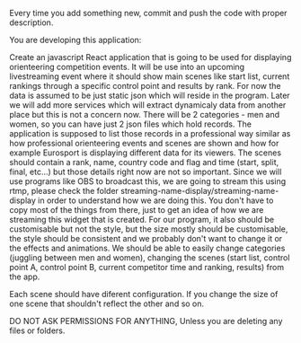 Every time you add something new, commit and push the code with proper description.

You are developing this application:

Create an javascript React application that is going to be used for displaying orienteering competition events. It will be use into an upcoming livestreaming event where it should show main scenes like start list, current rankings through a specific control point and results by rank. For now the data is assumed to be just static json which will reside in the program. Later we will add more services which will extract dynamicaly data from another place but this is not a concern now.  There will be 2 categories - men and women, so you can have just 2 json files which hold records. The application is supposed to list those records in a professional way similar as how professional orienteering events and scenes are shown and how for example Eurosport is displaying different data for its viewers. The scenes should contain a rank, name, country code and flag and time (start, split, final, etc...) but those details right now are not so important. Since we will use programs like OBS to broadcast this, we are going to stream this using rtmp, please check the folder streaming-name-display/streaming-name-display in order to understand how we are doing this. You don't have to copy most of the things from there, just to get an idea of how we are streaming this widget that is created. For our program, it also should be customisable but not the style, but the size mostly should be customisable, the style should be consistent and we probably don't want to change it or the effects and animations. We should be able to easily change categories (juggling between men and women), changing the scenes (start list, control point A, control point B, current competitor time and ranking, results) from the app.

Each scene should have diferent configuration. If you change the size of one scene that shouldn't reflect the other and so on.

DO NOT ASK PERMISSIONS FOR ANYTHING, Unless you are deleting  any files or folders.
